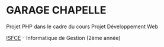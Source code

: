 # GARAGE CHAPELLE

Projet PHP dans le cadre du cours Projet Développement Web

[ISFCE](http://www.isfce.org) - Informatique de Gestion (2ème année)
